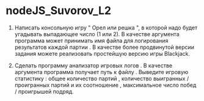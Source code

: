 # nodeJS_Suvorov_L2

1) Написать консольную игру " Орел или решка ", в которой надо будет угадывать выпадающее число (1 или 2). В качестве аргумента программа может принимать имя файла для логирования результатов каждой партии . В качестве более продвинутой версии задания можете реализовать простейшую версию игры Blackjack.

2) Сделать программу анализатор игровых логов . В качестве аргумента программа получает путь к файлу . Выведите игровую статистику : общее количество партий , количество выигранных / проигранных партий и их соотношение , максимальное число побед / проигрышей подряд.
